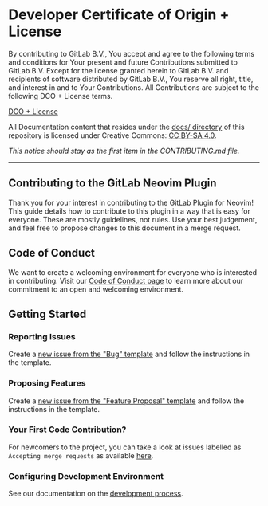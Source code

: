 # Developer Certificate of Origin + License

By contributing to GitLab B.V., You accept and agree to the following terms and
conditions for Your present and future Contributions submitted to GitLab B.V.
Except for the license granted herein to GitLab B.V. and recipients of software
distributed by GitLab B.V., You reserve all right, title, and interest in and to
Your Contributions. All Contributions are subject to the following DCO + License
terms.

[DCO + License](https://gitlab.com/gitlab-org/dco/blob/master/README.md)

All Documentation content that resides under the [docs/ directory](/docs) of this
repository is licensed under Creative Commons:
[CC BY-SA 4.0](https://creativecommons.org/licenses/by-sa/4.0/).

_This notice should stay as the first item in the CONTRIBUTING.md file._

---

## Contributing to the GitLab Neovim Plugin

Thank you for your interest in contributing to the GitLab Plugin for Neovim! This guide details how to contribute
to this plugin in a way that is easy for everyone. These are mostly guidelines, not rules.
Use your best judgement, and feel free to propose changes to this document in a merge request.

## Code of Conduct

We want to create a welcoming environment for everyone who is interested in contributing. Visit our [Code of Conduct page](https://about.gitlab.com/community/contribute/code-of-conduct/) to learn more about our commitment to an open and welcoming environment.

## Getting Started

### Reporting Issues

Create a [new issue from the "Bug" template](https://gitlab.com/gitlab-org/editor-extensions/gitlab.vim/-/issues/new?issuable_template=Bug) and follow the instructions in the template.

### Proposing Features

Create a [new issue from the "Feature Proposal" template](https://gitlab.com/gitlab-org/editor-extensions/gitlab.vim/-/issues/new?issuable_template=Feature%20Proposal) and follow the instructions in the template.

### Your First Code Contribution?

For newcomers to the project, you can take a look at issues labelled as `Accepting merge requests`
as available [here](https://gitlab.com/gitlab-org/editor-extensions/gitlab.vim/-/issues?label_name[]=Accepting%20merge%20requests).

### Configuring Development Environment

See our documentation on the [development process](docs/developer/development-process.md).
